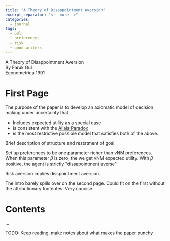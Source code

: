 ```yaml
---
title: "A Theory of Disappointment Aversion"
excerpt_separator: "<!--more-->"
categories:
  - journal
tags:
  - Gul
  - preferences
  - risk
  - good writers
---
```


A Theory of Disappointment Aversion   
By Faruk Gul  
Econometrica 1991

# First Page

The purpose of the paper is to develop an axiomatic model of decision making under uncertainty that

- Includes expected utility as a special case
- is consistent with the [Allais Paradox](https://en.wikipedia.org/wiki/Allais_paradox#Statement_of_the_problem)
- is the most restrictive possible model that satisfies both of the above.

Brief description of structure and restatment of goal

Set up preferences to be one parameter richer than vNM preferences. When this parameter $\beta$ is zero, the we get  vNM expected utility. With $\beta$ positive, the agent is strictly "dissapointment averse".

Risk aversion implies disspointment aversion.

The intro barely spills over on the second page. Could fit on the first without the attributionary footnotes. Very concise.

# Contents

...

TODO: Keep reading, make notes about what makes the paper punchy















